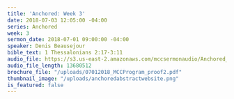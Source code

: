 ```yaml
---
title: 'Anchored: Week 3'
date: 2018-07-03 12:05:00 -04:00
series: Anchored
week: 3
sermon_date: 2018-07-01 09:00:00 -04:00
speaker: Denis Beausejour
bible_text: 1 Thessalonians 2:17-3:11
audio_file: https://s3.us-east-2.amazonaws.com/mccsermonaudio/Anchored_+Week+3.lite.mp3
audio_file_length: 13680512
brochure_file: "/uploads/07012018_MCCProgram_proof2.pdf"
thumbnail_image: "/uploads/anchoredabstractwebsite.png"
is_featured: false
---
```


